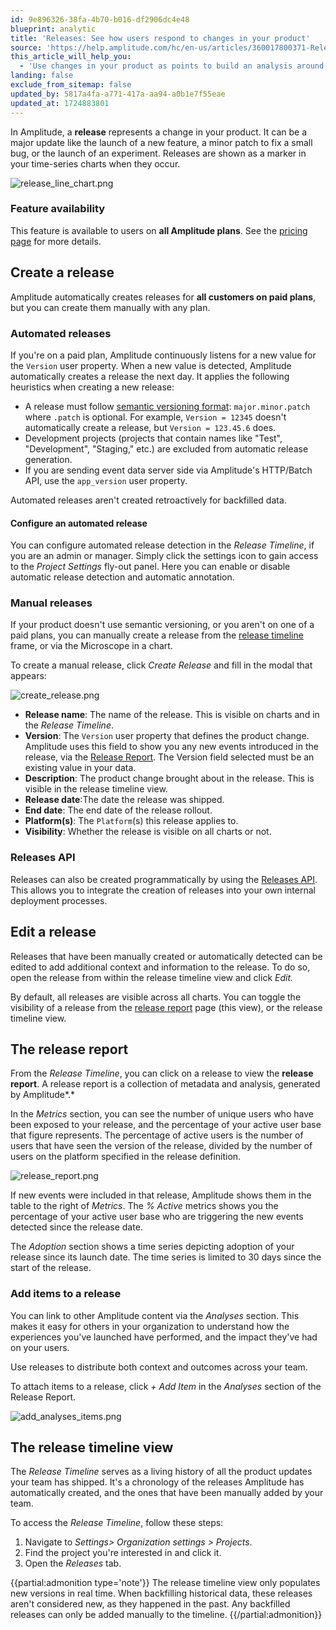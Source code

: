 ```yaml
---
id: 9e896326-38fa-4b70-b016-df2906dc4e48
blueprint: analytic
title: 'Releases: See how users respond to changes in your product'
source: 'https://help.amplitude.com/hc/en-us/articles/360017800371-Releases-See-how-users-respond-to-changes-in-your-product'
this_article_will_help_you:
  - 'Use changes in your product as points to build an analysis around'
landing: false
exclude_from_sitemap: false
updated_by: 5817a4fa-a771-417a-aa94-a0b1e7f55eae
updated_at: 1724883801
---
```

In Amplitude, a **release** represents a change in your product. It can be a major update like the launch of a new feature, a minor patch to fix a small bug, or the launch of an experiment. Releases are shown as a marker in your time-series charts when they occur.

![release_line_chart.png](/docs/output/img/analytics/release-line-chart-png.png)

### Feature availability

This feature is available to users on **all Amplitude plans**. See the [pricing page](https://amplitude.com/pricing) for more details.

## Create a release

Amplitude automatically creates releases for **all customers on paid plans**, but you can create them manually with any plan.

### Automated releases

If you're on a paid plan, Amplitude continuously listens for a new value for the `Version` user property. When a new value is detected, Amplitude automatically creates a release the next day. It applies the following heuristics when creating a new release:

* A release must follow [semantic versioning format](https://semver.org/): `major.minor.patch` where `.patch` is optional. For example, `Version = 12345` doesn't automatically create a release, but `Version = 123.45.6` does.
* Development projects (projects that contain names like "Test", "Development", "Staging," etc.) are excluded from automatic release generation.
* If you are sending event data server side via Amplitude's HTTP/Batch API, use the `app_version` user property.

Automated releases aren't created retroactively for backfilled data.

#### Configure an automated release

You can configure automated release detection in the *Release Timeline*, if you are an admin or manager. Simply click the settings icon to gain access to the *Project Settings* fly-out panel. Here you can enable or disable automatic release detection and automatic annotation.

### Manual releases

If your product doesn't use semantic versioning, or you aren't on one of a paid plans, you can manually create a release from the [release timeline](#the-release-timeline-view) frame, or via the Microscope in a chart.

To create a manual release, click *Create Release* and fill in the modal that appears:

![create_release.png](/docs/output/img/analytics/create-release-png.png)

* **Release name**: The name of the release. This is visible on charts and in the *Release Timeline*.
* **Version**: The `Version` user property that defines the product change. Amplitude uses this field to show you any new events introduced in the release, via the [Release Report](#the-release-report). The Version field selected must be an existing value in your data.
* **Description**: The product change brought about in the release. This is visible in the release timeline view.
* **Release date**:The date the release was shipped.
* **End date**: The end date of the release rollout.
* **Platform(s)**: The `Platform`(s) this release applies to.
* **Visibility**: Whether the release is visible on all charts or not.

### Releases API

Releases can also be created programmatically by using the [Releases API](https://developers.amplitude.com/docs/releases-api). This allows you to integrate the creation of releases into your own internal deployment processes.

## Edit a release

Releases that have been manually created or automatically detected can be edited to add additional context and information to the release. To do so, open the release from within the release timeline view and click *Edit.*

By default, all releases are visible across all charts. You can toggle the visibility of a release from the [release report](#h_799812257551539302332607) page (this view), or the release timeline view.

## The release report

From the *Release Timeline*, you can click on a release to view the **release report**. A release report is a collection of metadata and analysis, generated by Amplitude*.*

In the *Metrics* section, you can see the number of unique users who have been exposed to your release, and the percentage of your active user base that figure represents. The percentage of active users is the number of users that have seen the version of the release, divided by the number of users on the platform specified in the release definition.

![release_report.png](/docs/output/img/analytics/release-report-png.png)

If new events were included in that release, Amplitude shows them in the table to the right of *Metrics*. The *% Active* metrics shows you the percentage of your active user base who are triggering the new events detected since the release date.

The *Adoption* section shows a time series depicting adoption of your release since its launch date. The time series is limited to 30 days since the start of the release.

### Add items to a release

You can link to other Amplitude content via the *Analyses* section. This makes it easy for others in your organization to understand how the experiences you've launched have performed, and the impact they've had on your users.

Use releases to distribute both context and outcomes across your team.

To attach items to a release, click *+ Add Item* in the *Analyses* section of the Release Report.

![add_analyses_items.png](/docs/output/img/analytics/add-analyses-items-png.png)

## The release timeline view

The *Release Timeline* serves as a living history of all the product updates your team has shipped. It's a chronology of the releases Amplitude has automatically created, and the ones that have been manually added by your team.

To access the *Release Timeline*, follow these steps:

1. Navigate to *Settings> Organization settings > Projects*.
2. Find the project you're interested in and click it.
3. Open the *Releases* tab.

{{partial:admonition type='note'}}
The release timeline view only populates new versions in real time. When backfilling historical data, these releases aren't considered new, as they happened in the past. Any backfilled releases can only be added manually to the timeline.
{{/partial:admonition}}